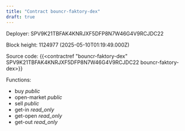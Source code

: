 ```yaml
---
title: "Contract bouncr-faktory-dex"
draft: true
---
```

Deployer: SPV9K21TBFAK4KNRJXF5DFP8N7W46G4V9RCJDC22


 



Block height: 1124977 (2025-05-10T01:19:49.000Z)

Source code: {{<contractref "bouncr-faktory-dex" SPV9K21TBFAK4KNRJXF5DFP8N7W46G4V9RCJDC22 bouncr-faktory-dex>}}

Functions:

* buy _public_
* open-market _public_
* sell _public_
* get-in _read_only_
* get-open _read_only_
* get-out _read_only_
